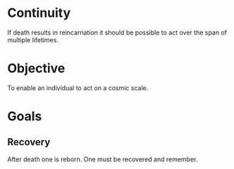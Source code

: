 # Continuity
If death results in reincarnation it should be possible to act over the span of multiple lifetimes.

# Objective
To enable an individual to act on a cosmic scale.

# Goals

## Recovery
After death one is reborn.
One must be recovered and remember.
